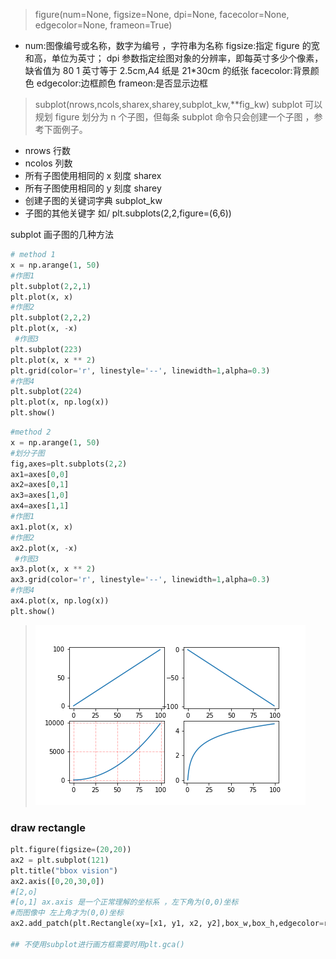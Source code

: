 > figure(num=None, figsize=None, dpi=None, facecolor=None, edgecolor=None, frameon=True)

* num:图像编号或名称，数字为编号 ，字符串为名称
  figsize:指定 figure 的宽和高，单位为英寸；
  dpi 参数指定绘图对象的分辨率，即每英寸多少个像素，缺省值为 80      1 英寸等于 2.5cm,A4 纸是 21*30cm 的纸张
  facecolor:背景颜色
  edgecolor:边框颜色
  frameon:是否显示边框

> subplot(nrows,ncols,sharex,sharey,subplot_kw,**fig_kw)
> subplot 可以规划 figure 划分为 n 个子图，但每条 subplot 命令只会创建一个子图 ，参考下面例子。

* nrows 行数
* ncolos 列数
* 所有子图使用相同的 x 刻度 sharex
* 所有子图使用相同的 y 刻度 sharey
* 创建子图的关键词字典 subplot_kw
* 子图的其他关键字 如/ plt.subplots(2,2,figure=(6,6))

subplot 画子图的几种方法

```python
# method 1
x = np.arange(1, 50)
#作图1
plt.subplot(2,2,1)  
plt.plot(x, x)  
#作图2
plt.subplot(2,2,2)  
plt.plot(x, -x)  
 #作图3
plt.subplot(223)  
plt.plot(x, x ** 2)  
plt.grid(color='r', linestyle='--', linewidth=1,alpha=0.3)
#作图4
plt.subplot(224)  
plt.plot(x, np.log(x))
plt.show()  
```

```python
#method 2
x = np.arange(1, 50) 
#划分子图
fig,axes=plt.subplots(2,2)
ax1=axes[0,0]
ax2=axes[0,1]
ax3=axes[1,0]
ax4=axes[1,1]
#作图1
ax1.plot(x, x)  
#作图2
ax2.plot(x, -x)
 #作图3
ax3.plot(x, x ** 2)
ax3.grid(color='r', linestyle='--', linewidth=1,alpha=0.3)
#作图4
ax4.plot(x, np.log(x))  
plt.show() 
```

> ![plt.subplot_test1](plt_subplot_test.png)

### draw rectangle

```python
plt.figure(figsize=(20,20))
ax2 = plt.subplot(121)
plt.title("bbox vision")
ax2.axis([0,20,30,0])
#[2,o]
#[o,1] ax.axis 是一个正常理解的坐标系 ，左下角为(0,0)坐标
#而图像中 左上角才为(0,0)坐标
ax2.add_patch(plt.Rectangle(xy=[x1, y1, x2, y2],box_w,box_h,edgecolor=r_color,linewidth=2,fill=False))

## 不使用subplot进行画方框需要时用plt.gca()


```
